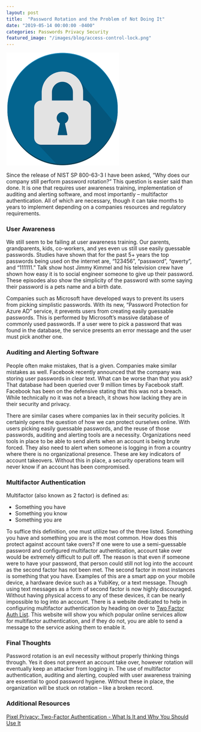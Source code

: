 ```yaml
---
layout: post
title:  "Password Rotation and the Problem of Not Doing It"
date: "2019-05-14 00:00:00 -0400"
categories: Passwords Privacy Security
featured_image: "/images/blog/access-control-lock.png"
---
```


![Password Pad Lock](/images/blog/access-control-lock.png)

Since the release of NIST SP 800-63-3 I have been asked, “Why does our company still perform password rotation?” This question is easier said than done. It is one that requires user awareness training, implementation of auditing and alerting software, and most importantly – multifactor authentication. All of which are necessary, though it can take months to years to implement depending on a companies resources and regulatory requirements.

### User Awareness

We still seem to be failing at user awareness training. Our parents, grandparents, kids, co-workers, and yes even us still use easily guessable passwords. Studies have shown that for the past 5+ years the top passwords being used on the internet are, “123456”, “password”, “qwerty”, and “111111.” Talk show host Jimmy Kimmel and his television crew have shown how easy it is to social engineer someone to give up their password. These episodes also show the simplicity of the password with some saying their password is a pets name and a birth date.

Companies such as Microsoft have developed ways to prevent its users from picking simplistic passwords. With its new, “Password Protection for Azure AD” service, it prevents users from creating easily guessable passwords. This is performed by Microsoft’s massive database of commonly used passwords. If a user were to pick a password that was found in the database, the service presents an error message and the user must pick another one.

### Auditing and Alerting Software

People often make mistakes, that is a given. Companies make similar mistakes as well. Facebook recently announced that the company was storing user passwords in clear text. What can be worse than that you ask? That database had been queried over 9 million times by Facebook staff. Facebook has been on the defensive stating that this was not a breach. While technically no it was not a breach, it shows how lacking they are in their security and privacy.

There are similar cases where companies lax in their security policies. It certainly opens the question of how we can protect ourselves online. With users picking easily guessable passwords, and the reuse of those passwords, auditing and alerting tools are a necessity. Organizations need tools in place to be able to send alerts when an account is being brute forced. They also need to alert when someone is logging in from a country where there is no organizational presence. These are key indicators of account takeovers. Without this in place, a security operations team will never know if an account has been compromised.

### Multifactor Authentication

Multifactor (also known as 2 factor) is defined as:

* Something you have  
* Something you know  
* Something you are  

To suffice this definition, one must utilize two of the three listed. Something you have and something you are is the most common. How does this protect against account take overs? If one were to use a semi-guessable password and configured multifactor authentication, account take over would be extremely difficult to pull off. The reason is that even if someone were to have your password, that person could still not log into the account as the second factor has not been met. The second factor in most instances is something that you have. Examples of this are a smart app on your mobile device, a hardware device such as a YubiKey, or a text message. Though using text messages as a form of second factor is now highly discouraged. Without having physical access to any of these devices, it can be nearly impossible to log into an account. There is a website dedicated to help in configuring multifactor authentication by heading on over to [Two Factor Auth List][two-factor]. This website will show you which popular online services allow for multifactor authentication, and if they do not, you are able to send a message to the service asking them to enable it.

### Final Thoughts

Password rotation is an evil necessity without properly thinking things through. Yes it does not prevent an account take over, however rotation will eventually keep an attacker from logging in. The use of multifactor authentication, auditing and alerting, coupled with user awareness training are essential to good password hygiene. Without these in place, the organization will be stuck on rotation – like a broken record.

### Additional Resources  
[Pixel Privacy: Two-Factor Authentication - What Is It and Why You Should Use It][pixelprivacy]


[nist]: https://nvlpubs.nist.gov/nistpubs/SpecialPublications/NIST.SP.800-63-3.pdf
[azure]: https://redmondmag.com/articles/2019/04/02/password-protection-azure-ad.aspx
[facebook]: https://www.pcmag.com/news/367319/facebook-stored-up-to-600m-user-passwords-in-plain-text
[pixelprivacy]: https://pixelprivacy.com/resources/two-factor-authentication/
[two-factor]: https://twofactorauth.org/
